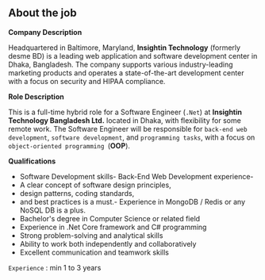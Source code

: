 ## About the job

**Company Description**

Headquartered in Baltimore, Maryland, **Insightin Technology** (formerly desme BD) is a leading web application and software development center in Dhaka, Bangladesh. The company supports various industry-leading marketing products and operates a state-of-the-art development center with a focus on security and HIPAA compliance.

  

**Role Description**

This is a full-time hybrid role for a Software Engineer (`.Net`) at **Insightin Technology Bangladesh Ltd.** located in Dhaka, with flexibility for some remote work. The Software Engineer will be responsible for `back-end web development`, `software development`, and `programming tasks`, with a focus on `object-oriented programming `(**OOP**).

  
**Qualifications**

- Software Development skills- Back-End Web Development experience-
- A clear concept of software design principles, 
- design patterns, coding standards, 
- and best practices is a must.- Experience in MongoDB / Redis or any NoSQL DB is a plus.
- Bachelor's degree in Computer Science or related field
- Experience in .Net Core framework and C# programming
- Strong problem-solving and analytical skills
- Ability to work both independently and collaboratively
- Excellent communication and teamwork skills

  
`Experience` : min 1 to 3 years


